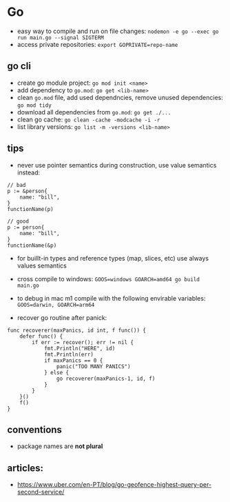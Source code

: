 # Go

* easy way to compile and run on file changes: `nodemon -e go --exec go run main.go --signal SIGTERM`
* access private repositories: `export GOPRIVATE=repo-name`

## go cli

* create go module project: `go mod init <name>`
* add dependency to `go.mod`: `go get <lib-name>`
* clean `go.mod` file, add used dependncies, remove unused dependencies:
`go mod tidy`
* download all dependencies from  `go.mod`: `go get ./...` 
* clean go cache: `go clean -cache -modcache -i -r`
* list library versions: `go list -m -versions <lib-name>`

## tips
* never use pointer semantics during construction, use value semantics instead:
```
// bad
p := &person{
    name: "bill",
}
functionName(p)

// good
p := person{
    name: "bill",
}
functionName(&p)
```
* for buillt-in types and reference types (map, slices, etc) use always values
semantics

* cross compile to windows: `GOOS=windows GOARCH=amd64 go build main.go`
* to debug in mac m1 compile with the following envirable variables: `GOOS=darwin, GOARCH=arm64`
* recover go routine after panick:
```
func recoverer(maxPanics, id int, f func()) {
    defer func() {
        if err := recover(); err != nil {
            fmt.Println("HERE", id)
            fmt.Println(err)
            if maxPanics == 0 {
                panic("TOO MANY PANICS")
            } else {
                go recoverer(maxPanics-1, id, f)
            }
        }
    }()
    f()
}
```

## conventions

* package names are **not plural**

## articles:
* https://www.uber.com/en-PT/blog/go-geofence-highest-query-per-second-service/